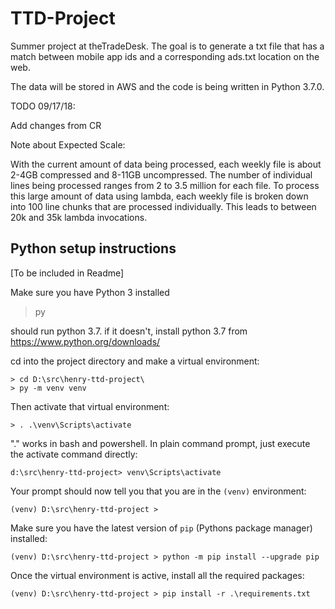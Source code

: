 # TTD-Project
Summer project at theTradeDesk. The goal is to generate a txt file that has a match between mobile app ids and a corresponding ads.txt location on the web. 


The data will be stored in AWS and the code is being written in Python 3.7.0.


TODO 09/17/18:


Add changes from CR


Note about Expected Scale:


With the current amount of data being processed, each weekly file is about 2-4GB compressed and 8-11GB uncompressed. The number of individual lines being processed ranges from 2 to 3.5 million for each file. To process this large amount of data using lambda, each weekly file is broken down into 100 line chunks that are processed individually. This leads to between 20k and 35k lambda invocations.


Python setup instructions
-------------------------

[To be included in Readme]


Make sure you have Python 3 installed


> py


should run python 3.7. if it doesn't, install python 3.7 from https://www.python.org/downloads/


cd into the project directory and make a virtual environment:


	> cd D:\src\henry-ttd-project\
	> py -m venv venv


Then activate that virtual environment:


    > . .\venv\Scripts\activate


"." works in bash and powershell. In plain command prompt, just execute the activate command directly:


	d:\src\henry-ttd-project> venv\Scripts\activate


Your prompt should now tell you that you are in the `(venv)` environment:


    (venv) D:\src\henry-ttd-project >


Make sure you have the latest version of `pip` (Pythons package manager) installed:


	(venv) D:\src\henry-ttd-project > python -m pip install --upgrade pip


Once the virtual environment is active, install all the required packages:


 	(venv) D:\src\henry-ttd-project > pip install -r .\requirements.txt